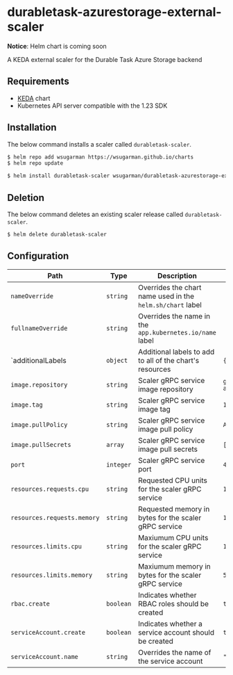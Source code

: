 # durabletask-azurestorage-external-scaler
**Notice**: Helm chart is coming soon

A KEDA external scaler for the Durable Task Azure Storage backend

## Requirements
- [KEDA](https://github.com/kedacore/charts/tree/main/keda) chart
- Kubernetes API server compatible with the 1.23 SDK

## Installation
The below command installs a scaler called `durabletask-scaler`.
```bash
$ helm repo add wsugarman https://wsugarman.github.io/charts
$ helm repo update

$ helm install durabletask-scaler wsugarman/durabletask-azurestorage-external-scaler --namespace keda --create-namespace
```

## Deletion
The below command deletes an existing scaler release called `durabletask-scaler`.
```bash
$ helm delete durabletask-scaler
```

## Configuration
| Path                        | Type       | Description                                                | Default                                                      |
| ----                        | ----       | -----------                                                | -------                                                      |
| `nameOverride`              | `string`   | Overrides the chart name used in the `helm.sh/chart` label |                                                              |
| `fullnameOverride`          | `string`   | Overrides the name in the `app.kubernetes.io/name` label   |                                                              |
| `additionalLabels           | `object`   | Additional labels to add to all of the chart's resources   | `{}`                                                         |
| `image.repository`          | `string`   | Scaler gRPC service image repository                       | `ghcr.io/wsugarman/durabletask-azurestorage-external-scaler` |
| `image.tag`                 | `string`   | Scaler gRPC service image tag                              | `1.0.0-alpha.1`                                              |
| `image.pullPolicy`          | `string`   | Scaler gRPC service image pull policy                      | `Always`                                                     |
| `image.pullSecrets`         | `array`    | Scaler gRPC service image pull secrets                     | `[]`                                                         |
| `port`                      | `integer`  | Scaler gRPC service port                                   | `4370`                                                       |
| `resources.requests.cpu`    | `string`   | Requested CPU units for the scaler gRPC service            | `10m`                                                        |
| `resources.requests.memory` | `string`   | Requested memory in bytes for the scaler gRPC service      | `128Mi`                                                      |
| `resources.limits.cpu`      | `string`   | Maxiumum CPU units for the scaler gRPC service             | `100m`                                                       |
| `resources.limits.memory`   | `string`   | Maxiumum memory in bytes for the scaler gRPC service       | `512Mi`                                                      |
| `rbac.create`               | `boolean`  | Indicates whether RBAC roles should be created             | `true`                                                       |
| `serviceAccount.create`     | `boolean`  | Indicates whether a service account should be created      | `true`                                                       |
| `serviceAccount.name`       | `string`   | Overrides the name of the service account                  | `""`                                                         |
